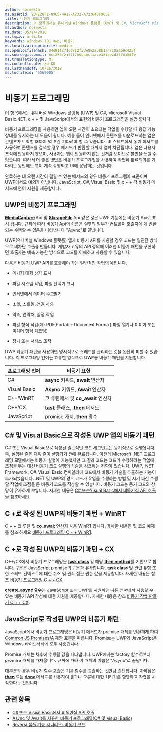 ```yaml
---
author: normesta
ms.assetid: 23FE28F1-89C5-4A17-A732-A722648F9C5E
title: 비동기 프로그래밍
description: 이 항목에서는 유니버설 Windows 플랫폼 (UWP) 및 C#, Microsoft Visual Basic.NET, c + + 및 JavaScript에서의 표현의 비동기 프로그래밍을 설명 합니다.
ms.author: normesta
ms.date: 05/14/2018
ms.topic: article
keywords: windows 10, uwp, 비동기
ms.localizationpriority: medium
ms.openlocfilehash: 04d91fc7166812f53e8b2238b1a47c8aeb9c425f
ms.sourcegitcommit: 6cc275f2151f78db40c11ace381ee2d35f0155f9
ms.translationtype: MT
ms.contentlocale: ko-KR
ms.lasthandoff: 10/26/2018
ms.locfileid: "5569005"
---
```

# <a name="asynchronous-programming"></a>비동기 프로그래밍
이 항목에서는 유니버설 Windows 플랫폼 (UWP) 및 C#, Microsoft Visual Basic.NET, c + + 및 JavaScript에서의 표현의 비동기 프로그래밍을 설명 합니다.

비동기 프로그래밍을 사용하면 앱이 오랜 시간이 소요되는 작업을 수행할 때 응답 가능 상태를 유지하는 데 도움이 됩니다. 예를 들어 인터넷에서 콘텐츠를 다운로드하는 앱은 콘텐츠가 도착할 때까지 몇 초간 기다려야 할 수 있습니다. UI 스레드에서 동기 메서드를 사용하여 콘텐츠를 검색할 경우 메서드가 반환할 때까지 앱이 차단됩니다. 앱은 사용자 조작에 반응하지 않으며, 사용자는 앱이 반응하지 않는 것처럼 보이므로 불만을 느낄 수 있습니다. 따라서 더 좋은 방법은 비동기 프로그래밍을 사용하여 작업이 완료되기를 기다리는 동안에도 앱이 계속 실행되고 UI에 응답하는 것입니다.

완료하는 데 오랜 시간이 걸릴 수 있는 메서드의 경우 비동기 프로그램이 표준이며 UWP에서도 예외가 아닙니다. JavaScript, C#, Visual Basic 및 c + + 각 비동기 메서드에 언어 지원을 제공합니다.

## <a name="asynchronous-programming-in-the-uwp"></a>UWP의 비동기 프로그래밍
[**MediaCapture**](https://msdn.microsoft.com/library/windows/apps/BR241124) Api 및 [**StorageFile**](https://msdn.microsoft.com/library/windows/apps/BR227171) Api 같은 많은 UWP 기능에는 비동기 Api로 표시 됩니다. 규칙에 따라 비동기 Api의 이름은 실행의 일부가 컨트롤이 호출자에 게 반환 되는 수행할 수 있음을 나타냅니다 "Async"로 끝납니다.

UWP(유니버설 Windows 플랫폼) 앱에 비동기 API를 사용할 경우 코드는 일관된 방식으로 비차단 호출을 만듭니다. 개발자 고유의 API 정의에 이러한 비동기 패턴을 구현하면 호출자는 예측 가능한 방식으로 코드를 이해하고 사용할 수 있습니다.

다음은 비동기 UWP API를 호출해야 하는 일반적인 작업의 예입니다.

-   메시지 대화 상자 표시

-   파일 시스템 작업, 파일 선택기 표시

-   인터넷에서 데이터 주고받기

-   소켓, 스트림, 연결 사용

-   약속, 연락처, 일정 작업

-   파일 형식 작업(예: PDF(Portable Document Format) 파일 열기나 이미지 또는 미디어 형식 디코딩)

-   장치 또는 서비스 조작

UWP 비동기 패턴을 사용하면 명시적으로 스레드를 관리하는 것을 완전히 피할 수 있습니다. 각 프로그래밍 언어는 고유한 방식으로 UWP용 비동기 패턴을 지원합니다.

| 프로그래밍 언어 | 비동기 표현           |
|----------------------|---------------------------------------|
| C#                   | **async** 키워드, **await** 연산자 |
| Visual Basic         | **Async** 키워드, **Await** 연산자 |
| C++/WinRT            | 코 루틴에서 및 **co_await** 연산자  |
| C++/CX               | **task** 클래스, **.then** 메서드      |
| JavaScript           | promise 개체, **then** 함수     |

## <a name="asynchronous-patterns-in-uwp-using-c-and-visual-basic"></a>C# 및 Visual Basic으로 작성된 UWP 앱의 비동기 패턴
C# 또는 Visual Basic으로 작성된 일반적인 코드 세그먼트는 동기식으로 실행됩니다. 즉, 실행된 줄은 다음 줄이 실행되기 전에 완료됩니다. 이전의 Microsoft .NET 프로그래밍 모델에서는 비동기 실행이 가능했지만 그 결과 코드는 코드가 수행하려는 작업에 초점을 두는 대신 비동기 코드 실행의 기술을 강조하는 경향이 있습니다. UWP, .NET Framework, C#, Visual Basic 컴파일러에 코드에서 비동기 기술을 추출하는 기능이 추가되었습니다. .NET 및 UWP의 경우 코드가 작업을 수행하는 방법 및 시기 대신 수행할 작업에 초점을 둔 비동기 코드를 작성할 수 있습니다. 비동기 코드는 동기 코드와 상당히 유사하게 보입니다. 자세한 내용은 [C# 또는Visual Basic에서 비동기식 API 호출](call-asynchronous-apis-in-csharp-or-visual-basic.md)을 참조하세요.

## <a name="asynchronous-patterns-in-uwp-with-cwinrt"></a>C +로 작성 된 UWP의 비동기 패턴 + WinRT
C + + 코 루틴 및 **co_await** 연산자 사용 WinRT 합니다. 자세한 내용은 및 코드 예제를 참조 하세요 [비동기 프로그래밍 C + + WinRT](../cpp-and-winrt-apis/concurrency.md).

## <a name="asynchronous-patterns-in-uwp-with-ccx"></a>C +로 작성 된 UWP의 비동기 패턴 + CX
C++/CX에서 비동기 프로그래밍은 [**task class**](https://msdn.microsoft.com/library/windows/apps/xaml/hh750113.aspx) 및 해당 [**then method**](https://msdn.microsoft.com/library/windows/apps/xaml/hh750044.aspx)를 기반으로 합니다. 구문은 JavaScript promise의 구문과 유사합니다. **task class** 및 관련 유형 또한 스레드 컨텍스트에 대한 취소 및 관리 접근 권한 값을 제공합니다. 자세한 내용은 참조 [비동기 프로그래밍 C + + CX](asynchronous-programming-in-cpp-universal-windows-platform-apps.md).

[**create\_async 함수**](https://msdn.microsoft.com/library/windows/apps/xaml/hh750102.aspx)는 JavaScript 또는 UWP를 지원하는 다른 언어에서 사용할 수 있는 비동기 API 작성에 대한 지원을 제공합니다. 자세한 내용은 참조 [비동기 작업 만들기 C + + CX](https://msdn.microsoft.com/library/windows/apps/xaml/hh750082.aspx).

## <a name="asynchronous-patterns-in-uwp-using-javascript"></a>JavaScript로 작성된 UWP의 비동기 패턴
JavaScript에서 비동기 프로그래밍은 비동기 메서드가 promise 개체를 반환하게 하여 [Common JS Promises/A](http://wiki.commonjs.org/wiki/Promises/A) 제안 표준을 따릅니다. Promise는 UWP와 JavaScript용 Windows 라이브러리에 모두 사용됩니다.

Promise 개체는 차후에 수행될 값을 나타냅니다. UWP에서는 factory 함수로부터 promise 개체를 가져옵니다. 규칙에 따라 이 개체의 이름은 "Async"로 끝납니다.

대부분의 경우 비동기 함수 호출은 기본 함수를 호출하는 것만큼 간단합니다. 차이점은 [**then**](https://msdn.microsoft.com/library/windows/apps/BR229728) 또는 [**done**](https://msdn.microsoft.com/library/windows/apps/Hh701079) 메서드를 사용하여 결과나 오류에 대한 처리기를 할당하고 작업을 시작한다는 것입니다.

## <a name="related-topics"></a>관련 항목
* [C# 또는 Visual Basic에서 비동기식 API 호출](call-asynchronous-apis-in-csharp-or-visual-basic.md)
* [Async 및 Await를 사용한 비동기 프로그래밍(C# 및 Visual Basic)](http://msdn.microsoft.com/library/hh191443(vs.110).aspx)
* [Reversi 샘플 기능 시나리오: 비동기 코드](https://msdn.microsoft.com/library/windows/apps/xaml/jj712233.aspx#async)
